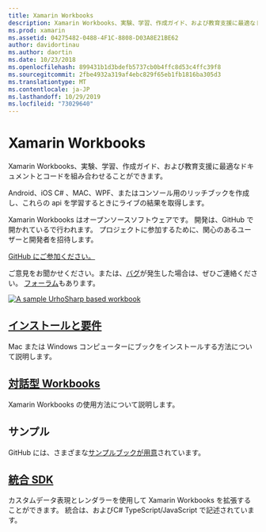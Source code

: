 ```yaml
---
title: Xamarin Workbooks
description: Xamarin Workbooks、実験、学習、作成ガイド、および教育支援に最適なドキュメントとコードを組み合わせることができます。
ms.prod: xamarin
ms.assetid: 04275482-0488-4F1C-8808-D03A8E21BE62
author: davidortinau
ms.author: daortin
ms.date: 10/23/2018
ms.openlocfilehash: 899431b1d3bdefb5737cb0b4ffc8d53c4ffc39f8
ms.sourcegitcommit: 2fbe4932a319af4ebc829f65eb1fb1816ba305d3
ms.translationtype: MT
ms.contentlocale: ja-JP
ms.lasthandoff: 10/29/2019
ms.locfileid: "73029640"
---
```

# <a name="xamarin-workbooks"></a>Xamarin Workbooks

Xamarin Workbooks、実験、学習、作成ガイド、および教育支援に最適なドキュメントとコードを組み合わせることができます。

Android、iOS C# 、MAC、WPF、またはコンソール用のリッチブックを作成し、これらの api を学習するときにライブの結果を取得します。

Xamarin Workbooks はオープンソースソフトウェアです。 開発は、GitHub で開かれているで行われます。 プロジェクトに参加するために、関心のあるユーザーと開発者を招待します。

[GitHub にご参加ください。](https://github.com/Microsoft/workbooks)

ご意見をお聞かせください。または、[バグ](~/tools/workbooks/install.md#reporting-bugs)が発生した場合は、ぜひご連絡ください。 [フォーラム](https://forums.xamarin.com/categories/inspector)もあります。

[![](images/interactive-1.0.0-urho-planet-earth-small.png "A sample UrhoSharp based workbook")](images/interactive-1.0.0-urho-planet-earth.png#lightbox)

## <a name="installation-and-requirementsinstallmd"></a>[インストールと要件](install.md)

Mac または Windows コンピューターにブックをインストールする方法について説明します。

## <a name="interactive-workbooksworkbookmd"></a>[対話型 Workbooks](workbook.md)

Xamarin Workbooks の使用方法について説明します。

## <a name="samples"></a>サンプル

GitHub には、さまざまな[サンプルブックが用意](https://github.com/xamarin/workbooks)されています。

## <a name="integration-sdksdkindexmd"></a>[統合 SDK](sdk/index.md)

カスタムデータ表現とレンダラーを使用して Xamarin Workbooks を拡張することができます。 統合は、およびC# TypeScript/JavaScript で記述されています。
